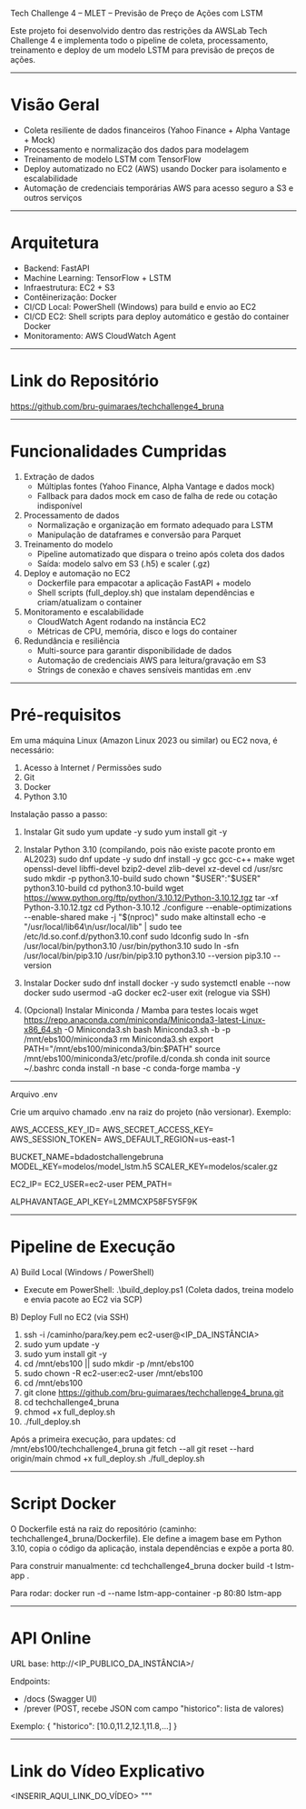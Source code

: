 Tech Challenge 4 – MLET – Previsão de Preço de Ações com LSTM

Este projeto foi desenvolvido dentro das restrições da AWSLab Tech Challenge 4 e implementa todo o pipeline de coleta, processamento, treinamento e deploy de um modelo LSTM para previsão de preços de ações.

---

# Visão Geral

- Coleta resiliente de dados financeiros (Yahoo Finance + Alpha Vantage + Mock)
- Processamento e normalização dos dados para modelagem
- Treinamento de modelo LSTM com TensorFlow
- Deploy automatizado no EC2 (AWS) usando Docker para isolamento e escalabilidade
- Automação de credenciais temporárias AWS para acesso seguro a S3 e outros serviços

---

# Arquitetura

- Backend: FastAPI
- Machine Learning: TensorFlow + LSTM
- Infraestrutura: EC2 + S3
- Contêinerização: Docker
- CI/CD Local: PowerShell (Windows) para build e envio ao EC2
- CI/CD EC2: Shell scripts para deploy automático e gestão do container Docker
- Monitoramento: AWS CloudWatch Agent

---

# Link do Repositório

https://github.com/bru-guimaraes/techchallenge4_bruna

---

# Funcionalidades Cumpridas

1. Extração de dados
   - Múltiplas fontes (Yahoo Finance, Alpha Vantage e dados mock)
   - Fallback para dados mock em caso de falha de rede ou cotação indisponível
2. Processamento de dados
   - Normalização e organização em formato adequado para LSTM
   - Manipulação de dataframes e conversão para Parquet
3. Treinamento do modelo
   - Pipeline automatizado que dispara o treino após coleta dos dados
   - Saída: modelo salvo em S3 (.h5) e scaler (.gz)
4. Deploy e automação no EC2
   - Dockerfile para empacotar a aplicação FastAPI + modelo
   - Shell scripts (full_deploy.sh) que instalam dependências e criam/atualizam o container
5. Monitoramento e escalabilidade
   - CloudWatch Agent rodando na instância EC2
   - Métricas de CPU, memória, disco e logs do container
6. Redundância e resiliência
   - Multi-source para garantir disponibilidade de dados
   - Automação de credenciais AWS para leitura/gravação em S3
   - Strings de conexão e chaves sensíveis mantidas em .env

---

# Pré-requisitos

Em uma máquina Linux (Amazon Linux 2023 ou similar) ou EC2 nova, é necessário:

1. Acesso à Internet / Permissões sudo
2. Git
3. Docker
4. Python 3.10

Instalação passo a passo:

1. Instalar Git
   sudo yum update -y
   sudo yum install git -y

2. Instalar Python 3.10 (compilando, pois não existe pacote pronto em AL2023)
   sudo dnf update -y
   sudo dnf install -y gcc gcc-c++ make wget openssl-devel libffi-devel bzip2-devel zlib-devel xz-devel
   cd /usr/src
   sudo mkdir -p python3.10-build
   sudo chown "$USER":"$USER" python3.10-build
   cd python3.10-build
   wget https://www.python.org/ftp/python/3.10.12/Python-3.10.12.tgz
   tar -xf Python-3.10.12.tgz
   cd Python-3.10.12
   ./configure --enable-optimizations --enable-shared
   make -j "$(nproc)"
   sudo make altinstall
   echo -e "/usr/local/lib64\n/usr/local/lib" | sudo tee /etc/ld.so.conf.d/python3.10.conf
   sudo ldconfig
   sudo ln -sfn /usr/local/bin/python3.10 /usr/bin/python3.10
   sudo ln -sfn /usr/local/bin/pip3.10 /usr/bin/pip3.10
   python3.10 --version
   pip3.10 --version

3. Instalar Docker
   sudo dnf install docker -y
   sudo systemctl enable --now docker
   sudo usermod -aG docker ec2-user
   exit (relogue via SSH)

4. (Opcional) Instalar Miniconda / Mamba para testes locais
   wget https://repo.anaconda.com/miniconda/Miniconda3-latest-Linux-x86_64.sh -O Miniconda3.sh
   bash Miniconda3.sh -b -p /mnt/ebs100/miniconda3
   rm Miniconda3.sh
   export PATH="/mnt/ebs100/miniconda3/bin:$PATH"
   source /mnt/ebs100/miniconda3/etc/profile.d/conda.sh
   conda init
   source ~/.bashrc
   conda install -n base -c conda-forge mamba -y

---

Arquivo .env

Crie um arquivo chamado .env na raiz do projeto (não versionar). Exemplo:

AWS_ACCESS_KEY_ID=
AWS_SECRET_ACCESS_KEY=
AWS_SESSION_TOKEN=
AWS_DEFAULT_REGION=us-east-1

BUCKET_NAME=bdadostchallengebruna
MODEL_KEY=modelos/model_lstm.h5
SCALER_KEY=modelos/scaler.gz

EC2_IP=
EC2_USER=ec2-user
PEM_PATH=

ALPHAVANTAGE_API_KEY=L2MMCXP58F5Y5F9K

---

# Pipeline de Execução

A) Build Local (Windows / PowerShell)

- Execute em PowerShell:
  .\\build_deploy.ps1
  (Coleta dados, treina modelo e envia pacote ao EC2 via SCP)

B) Deploy Full no EC2 (via SSH)

1. ssh -i /caminho/para/key.pem ec2-user@<IP_DA_INSTÂNCIA>
2. sudo yum update -y
3. sudo yum install git -y
4. cd /mnt/ebs100 || sudo mkdir -p /mnt/ebs100
5. sudo chown -R ec2-user:ec2-user /mnt/ebs100
6. cd /mnt/ebs100
7. git clone https://github.com/bru-guimaraes/techchallenge4_bruna.git
8. cd techchallenge4_bruna
9. chmod +x full_deploy.sh
10. ./full_deploy.sh

Após a primeira execução, para updates:
cd /mnt/ebs100/techchallenge4_bruna
git fetch --all
git reset --hard origin/main
chmod +x full_deploy.sh
./full_deploy.sh

---

# Script Docker

O Dockerfile está na raiz do repositório (caminho: techchallenge4_bruna/Dockerfile). Ele define a imagem base em Python 3.10, copia o código da aplicação, instala dependências e expõe a porta 80.

Para construir manualmente:
cd techchallenge4_bruna
docker build -t lstm-app .

Para rodar:
docker run -d --name lstm-app-container -p 80:80 lstm-app

---

# API Online

URL base: http://<IP_PUBLICO_DA_INSTÂNCIA>/

Endpoints:
- /docs     (Swagger UI)
- /prever   (POST, recebe JSON com campo "historico": lista de valores)

Exemplo:
{
  "historico": [10.0,11.2,12.1,11.8,...]
}

---

# Link do Vídeo Explicativo

<INSERIR_AQUI_LINK_DO_VÍDEO>
"""